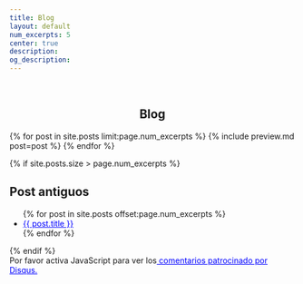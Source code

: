 ```yaml
---
title: Blog
layout: default
num_excerpts: 5
center: true
description: 
og_description: 
---	
```

<style>
    a{
        color:blue;
    }
</style>
<br>
<h2 style="text-align:center" title="herramientas eléctricas">Blog</h2>
{% for post in site.posts limit:page.num_excerpts %}
{% include preview.md post=post %}
{% endfor %}

{% if site.posts.size > page.num_excerpts %}

## Post antiguos

<ul>
    {% for post in site.posts offset:page.num_excerpts %}
        <li><a class="btn btn-primary" href="{{ post.url }}" role="button" title="{{ post.title }}">{{ post.title }}</a></li>
    {% endfor %}
</ul>
{% endif %}
<div id="disqus_thread"></div>
<script  type="text/plain" data-cookiecategory="necessary" defer>
    var disqus_config = function () {
        this.page.url = "{{ site.url }}{{ page.url }}";
        this.page.identifier =  "{{ page.id }}";
    };
    (function() {
    var d = document, s = d.createElement('script');
    s.src = 'https://lacadenagt.disqus.com/embed.js';
    s.setAttribute('data-timestamp', +new Date());
    (d.head || d.body).appendChild(s);
    })();
</script>
<noscript>Por favor activa JavaScript para ver los<a href="https://disqus.com/?ref_noscript"> comentarios patrocinado por Disqus.</a></noscript>
